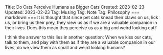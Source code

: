 Title: Do Cats Perceive Humans as Bigger Cats
Created: 2023-02-23
Updated: 2023-02-23
Tag: Musing
Tag: Note
Tag: Philosophy
=== markdown ===
It is thought that since pet cats knead their claws on us, lick us, or bring us
their prey, they view us as if we are a valuable companion in their lives. Does this mean they
perceive us as a big and weird looking cat?

I think the answer to this lies in another question: When we kiss our cats, talk
to them, and play with them as if they are a valuable companion in our lives, do
we view them as small and weird looking humans?

